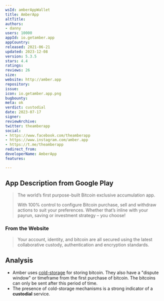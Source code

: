 ```yaml
---
wsId: amberAppWallet
title: AmberApp
altTitle: 
authors:
- danny
users: 10000
appId: io.getamber.app
appCountry: 
released: 2021-06-21
updated: 2023-12-08
version: 5.3.5
stars: 4.4
ratings: 
reviews: 26
size: 
website: http://amber.app
repository: 
issue: 
icon: io.getamber.app.png
bugbounty: 
meta: ok
verdict: custodial
date: 2023-07-17
signer: 
reviewArchive: 
twitter: theamberapp
social:
- https://www.facebook.com/theamberapp
- https://www.instagram.com/amber.app
- https://t.me/theamberapp
redirect_from: 
developerName: AmberApp
features: 

---
```


## App Description from Google Play

> The world’s first purpose-built Bitcoin exclusive accumulation app.
>
> With 100% control to configure Bitcoin purchase, sell and withdraw actions to suit your preferences. Whether that’s inline with your payrun, saving or investment strategy – you choose!

### From the Website

> Your account, identity, and bitcoin are all secured using the latest collaborative custody, authentication and encryption standards.

## Analysis

- Amber uses [cold-storage](https://amber.app/faqs/) for storing bitcoin. They also have a "dispute window" or timeframe from the first purchase of bitcoin. The bitcoins can only be sent after this period of time.
- The presence of cold-storage mechanisms is a strong indicator of a **custodial** service.
